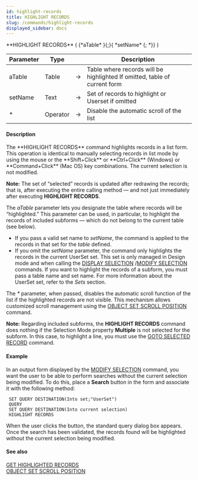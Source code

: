 ```yaml
---
id: highlight-records
title: HIGHLIGHT RECORDS
slug: /commands/highlight-records
displayed_sidebar: docs
---
```


<!--REF #_command_.HIGHLIGHT RECORDS.Syntax-->**HIGHLIGHT RECORDS** ( {*aTable* }{;}{ *setName* {; *}} )<!-- END REF-->
<!--REF #_command_.HIGHLIGHT RECORDS.Params-->
| Parameter | Type |  | Description |
| --- | --- | --- | --- |
| aTable | Table | &srarr; | Table where records will be highlighted If omitted, table of current form |
| setName | Text | &srarr; | Set of records to highlight or Userset if omitted |
| * | Operator | &srarr; | Disable the automatic scroll of the list |

<!-- END REF-->

#### Description 

<!--REF #_command_.HIGHLIGHT RECORDS.Summary-->The **HIGHLIGHT RECORDS** command highlights records in a list form.<!-- END REF--> This operation is identical to manually selecting records in list mode by using the mouse or the **Shift+Click** or **Ctrl+Click** (Windows) or **Command+Click** (Mac OS) key combinations. The current selection is not modified. 

**Note:** The set of “selected” records is updated after redrawing the records; that is, after executing the entire calling method — and not just immediately after executing **HIGHLIGHT RECORDS**.

The *aTable* parameter lets you designate the table where records will be “highlighted.” This parameter can be used, in particular, to highlight the records of included subforms — which do not belong to the current table (see below). 

* If you pass a valid set name to *setName*, the command is applied to the records in that set for the *table* defined.
* If you omit the *setName* parameter, the command only highlights the records in the current UserSet set. This set is only managed in Design mode and when calling the [DISPLAY SELECTION](display-selection.md) /[MODIFY SELECTION](modify-selection.md) commands. If you want to highlight the records of a subform, you must pass a table name and set name. For more information about the UserSet set, refer to the *Sets* section.

The *\** parameter, when passed, disables the automatic scroll function of the list if the highlighted records are not visible. This mechanism allows customized scroll management using the [OBJECT SET SCROLL POSITION](object-set-scroll-position.md) command. 

**Note:** Regarding included subforms, the **HIGHLIGHT RECORDS** command does nothing if the Selection Mode property **Multiple** is not selected for the subform. In this case, to highlight a line, you must use the [GOTO SELECTED RECORD](goto-selected-record.md) command. 

#### Example 

In an output form displayed by the [MODIFY SELECTION](modify-selection.md) command, you want the user to be able to perform searches without the current selection being modified. To do this, place a **Search** button in the form and associate it with the following method: 

```4d
 SET QUERY DESTINATION(Into set;"UserSet")
 QUERY
 SET QUERY DESTINATION(Into current selection)
 HIGHLIGHT RECORDS
```

When the user clicks the button, the standard query dialog box appears. Once the search has been validated, the records found will be highlighted without the current selection being modified.

#### See also 

[GET HIGHLIGHTED RECORDS](get-highlighted-records.md)  
[OBJECT SET SCROLL POSITION](object-set-scroll-position.md)  